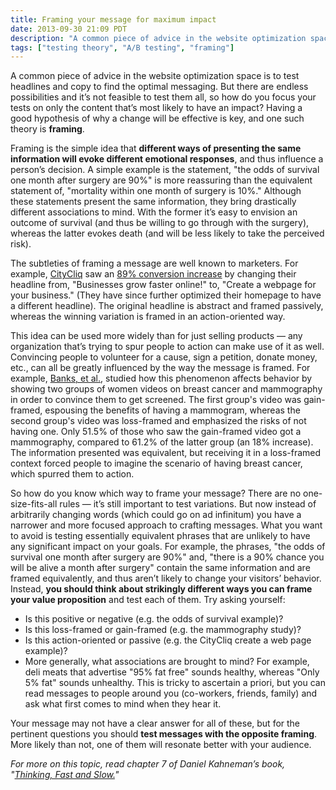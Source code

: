 ```yaml
---
title: Framing your message for maximum impact
date: 2013-09-30 21:09 PDT
description: "A common piece of advice in the website optimization space is to test headlines and copy to find the optimal messaging. But there are endless possibilities and it’s not feasible to test them all, so how do you focus your tests on only the content that’s most likely to have an impact? Having a good hypothesis of why a change will be effective is key, and one such theory is framing."
tags: ["testing theory", "A/B testing", "framing"]
---
```


A common piece of advice in the website optimization space is to test headlines and copy to find the optimal messaging. But there are endless possibilities and it’s not feasible to test them all, so how do you focus your tests on only the content that’s most likely to have an impact? Having a good hypothesis of why a change will be effective is key, and one such theory is **framing**.

Framing is the simple idea that **different ways of presenting the same information will evoke different emotional responses**, and thus influence a person’s decision. A simple example is the statement, "the odds of survival one month after surgery are 90%" is more reassuring than the equivalent statement of, "mortality within one month of surgery is 10%." Although these statements present the same information, they bring drastically different associations to mind. With the former it’s easy to envision an outcome of survival (and thus be willing to go through with the surgery), whereas the latter evokes death (and will be less likely to take the perceived risk).

The subtleties of framing a message are well known to marketers. For example, [CityCliq](http://www.citycliq.com/) saw an [89% conversion increase](http://www.abtests.com/test/284001/landing-for-citycliq) by changing their headline from, "Businesses grow faster online!" to, "Create a webpage for your business." (They have since further optimized their homepage to have a different headline). The original headline is abstract and framed passively, whereas the winning variation is framed in an action-oriented way.

This idea can be used more widely than for just selling products &mdash; any organization that’s trying to spur people to action can make use of it as well. Convincing people to volunteer for a cause, sign a petition, donate money, etc., can all be greatly influenced by the way the message is framed. For example, [Banks, et al.](http://www.ncbi.nlm.nih.gov/pubmed/7789354), studied how this phenomenon affects behavior by showing two groups of women videos on breast cancer and mammography in order to convince them to get screened. The first group's video was gain-framed, espousing the benefits of having a mammogram, whereas the second group's video was loss-framed and emphasized the risks of not having one. Only 51.5% of those who saw the gain-framed video got a mammography, compared to 61.2% of the latter group (an 18% increase). The information presented was equivalent, but receiving it in a loss-framed context forced people to imagine the scenario of having breast cancer, which spurred them to action.

So how do you know which way to frame your message? There are no one-size-fits-all rules &mdash; it’s still important to test variations. But now instead of arbitrarily changing words (which could go on ad infinitum) you have a narrower and more focused approach to crafting messages. What you want to avoid is testing essentially equivalent phrases that are unlikely to have any significant impact on your goals. For example, the phrases, "the odds of survival one month after surgery are 90%" and, "there is a 90% chance you will be alive a month after surgery" contain the same information and are framed equivalently, and thus aren’t likely to change your visitors’ behavior. Instead, **you should think about strikingly different ways you can frame your value proposition** and test each of them. Try asking yourself:

- Is this positive or negative (e.g. the odds of survival example)?
- Is this loss-framed or gain-framed (e.g. the mammography study)?
- Is this action-oriented or passive (e.g. the CityCliq create a web page example)?
- More generally, what associations are brought to mind? For example, deli meats that advertise "95% fat free" sounds healthy, whereas "Only 5% fat" sounds unhealthy. This is tricky to ascertain a priori, but you can read messages to people around you (co-workers, friends, family) and ask what first comes to mind when they hear it.

Your message may not have a clear answer for all of these, but for the pertinent questions you should **test messages with the opposite framing**. More likely than not, one of them will resonate better with your audience.

_For more on this topic, read chapter 7 of Daniel Kahneman’s book, "[Thinking, Fast and Slow.](http://www.amazon.com/Thinking-Fast-Slow-Daniel-Kahneman/dp/0374275637/)"_
